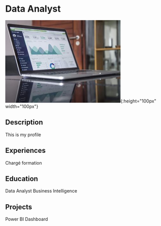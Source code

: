 # Data Analyst
![picture1](/assets/Data_picture_2.jpg){:height="100px" width="100px"}

## Description
This is my profile

## Experiences
Chargé formation

## Education
Data Analyst Business Intelligence

## Projects
Power BI Dashboard
